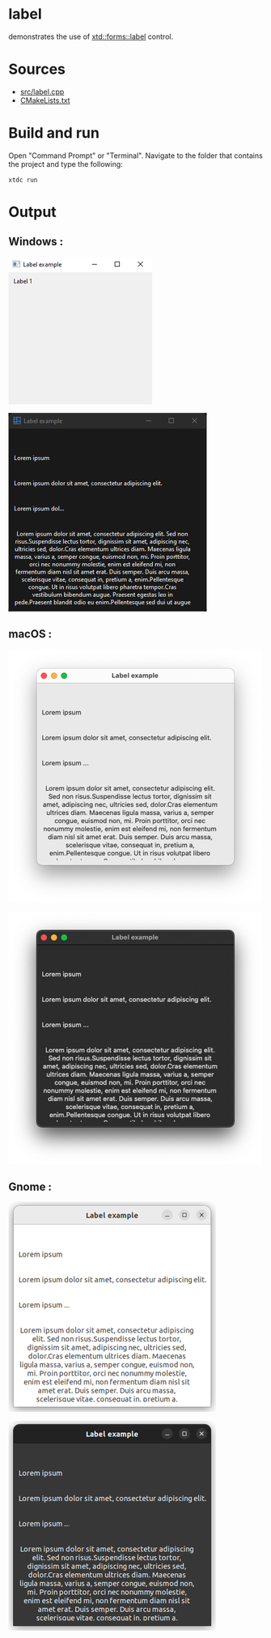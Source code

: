 # label

demonstrates the use of [xtd::forms::label](../../../../src/xtd.forms/include/xtd/forms/label.h) control.

# Sources

* [src/label.cpp](src/label.cpp)
* [CMakeLists.txt](CMakeLists.txt)

# Build and run

Open "Command Prompt" or "Terminal". Navigate to the folder that contains the project and type the following:

```shell
xtdc run
```

# Output

## Windows :

![Screenshot](../../../../docs/pictures/examples/controls/label_w.png)

![Screenshot](../../../../docs/pictures/examples/controls/label_wd.png)

## macOS :

![Screenshot](../../../../docs/pictures/examples/controls/label_m.png)

![Screenshot](../../../../docs/pictures/examples/controls/label_md.png)

## Gnome :

![Screenshot](../../../../docs/pictures/examples/controls/label_g.png)

![Screenshot](../../../../docs/pictures/examples/controls/label_gd.png)
